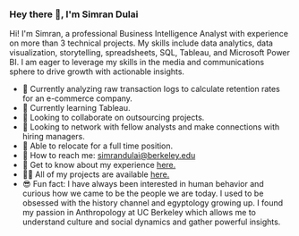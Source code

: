 ### Hey there 👋, I'm Simran Dulai
Hi! I'm Simran, a professional Business Intelligence Analyst with experience on more than 3 technical projects. My skills include data analytics, data visualization, storytelling, spreadsheets, SQL, Tableau, and Microsoft Power BI. I am eager to leverage my skills in the media and communications sphere to drive growth with actionable insights.

- 🔭 Currently analyzing raw transaction logs to calculate retention rates for an e-commerce company. 
- 🌱 Currently learning Tableau.
- 👯 Looking to collaborate on outsourcing projects.
- 🤝 Looking to network with fellow analysts and make connections with hiring managers.
- 💬 Able to relocate for a full time position.
- 💌 How to reach me: simrandulai@berkeley.edu
- 📄 Get to know about my experience <a href='https://docs.google.com/document/d/1_D_d4MyxqGvKARvvgz5ejSLUFG7FB4WqCxTNwEw0ll4/edit?usp=sharing' target=_blank><u>here</u>.</a>
- 👨‍💻 All of my projects are available <a href='https://github.com/simrandulai/Data_projects_TripleTen' target=_blank><u>here</u>.</a>
- 😎 Fun fact: I have always been interested in human behavior and curious how we came to be the people we are today. I used to be obsessed with the history channel and egyptology growing up. I found my passion in Anthropology at UC Berkeley which allows me to understand culture and social dynamics and gather powerful insights.

<!--
**simrandulai/simrandulai** is a ✨ _special_ ✨ repository because its `README.md` (this file) appears on your GitHub profile.

Here are some ideas to get you started:

-->
